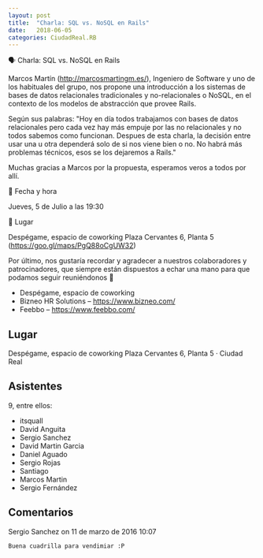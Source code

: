 ```yaml
---
layout: post
title:  "Charla: SQL vs. NoSQL en Rails"
date:   2018-06-05
categories: CiudadReal.RB
---
```


🗣 Charla: SQL vs. NoSQL en Rails

Marcos Martín (http://marcosmartingm.es/), Ingeniero de Software y uno de los
habituales del grupo, nos propone una introducción a los sistemas de bases de
datos relacionales tradicionales y no-relacionales o NoSQL, en el contexto de
los modelos de abstracción que provee Rails.

Según sus palabras: "Hoy en día todos trabajamos con bases de datos relacionales
pero cada vez hay más empuje por las no relacionales y no todos sabemos como
funcionan. Despues de esta charla, la decisión entre usar una u otra dependerá
solo de si nos viene bien o no. No habrá más problemas técnicos, esos se los
dejaremos a Rails."

Muchas gracias a Marcos por la propuesta, esperamos veros a todos por allí.

📅 Fecha y hora

Jueves, 5 de Julio a las 19:30

📍 Lugar

Despégame, espacio de coworking
Plaza Cervantes 6, Planta 5 (https://goo.gl/maps/PgQ88oCgUW32)

Por último, nos gustaría recordar y agradecer a nuestros colaboradores y
patrocinadores, que siempre están dispuestos a echar una mano para que podamos
seguir reuniéndonos 👏

- Despégame, espacio de coworking
- Bizneo HR Solutions – https://www.bizneo.com/
- Feebbo – https://www.feebbo.com/

## Lugar

Despégame, espacio de coworking
Plaza Cervantes 6, Planta 5 · Ciudad Real


## Asistentes

9, entre ellos:

- itsquall
- David Anguita
- Sergio Sanchez
- David Martin Garcia
- Daniel Aguado
- Sergio Rojas
- Santiago
- Marcos Martin
- Sergio Fernández

## Comentarios

Sergio Sanchez on 11 de marzo de 2016 10:07

    Buena cuadrilla para vendimiar :P

